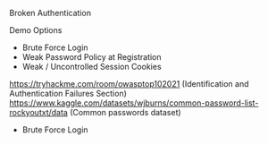 Broken Authentication

Demo Options
- Brute Force Login
- Weak Password Policy at Registration
- Weak / Uncontrolled Session Cookies

https://tryhackme.com/room/owasptop102021 (Identification and Authentication Failures Section)
https://www.kaggle.com/datasets/wjburns/common-password-list-rockyoutxt/data (Common passwords dataset)

- Brute Force Login

